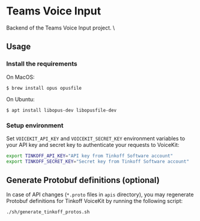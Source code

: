 # Teams Voice Input

Backend of the Teams Voice Input project. \

## Usage

### Install the requirements

On MacOS:

```
$ brew install opus opusfile
```

On Ubuntu:

```
$ apt install libopus-dev libopusfile-dev
```

### Setup environment

Set `VOICEKIT_API_KEY` and `VOICEKIT_SECRET_KEY` environment variables to your API key and secret key to authenticate
your requests to VoiceKit:

```bash
export TINKOFF_API_KEY="API key from Tinkoff Software account"
export TINKOFF_SECRET_KEY="Secret key from Tinkoff Software account"
```


## Generate Protobuf definitions (optional)

In case of API changes (`*.proto` files in `apis` directory),
you may regenerate Protobuf definitions for Tinkoff VoiceKit by running the following script:

```
./sh/generate_tinkoff_protos.sh
```
